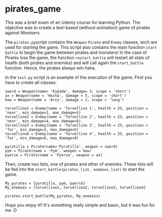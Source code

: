 # pirates_game
This was a brief exam of an Udemy course for learning Python. The objective was to create a text-based (without animation) game of pirates against Montsers

The `pirates.py`script contains the `Weapon` `Pirate` and `Enemy` classes, wich are used for starting the game. This script also contains the main function `start battle` to begin the game between pirates and monsters! In the case of Pirates loss the game, the function `restart_battle` will restart all stats of health (both pirates and enemies) and will call again the `start_battle` function. Hence, the pirates always win haha. 

In the `test.py` script is an example of the execution of the game. First you have to create all classes:

```
sword = Weapon(name= 'Espada', damage= 3, scope = 'short')
ax = Weapon(name = 'Hacha', damage = 5, scope = 'short')
bow = Weapon(name = 'Arco', damage = 2, scope = 'long')

torvellino1 = Enemy(name = 'Torvellino 1', health = 25, position = 'near', min_damage=2, max_damage=5)
torvellino2 = Enemy(name = 'Torvellino 2', health = 25, position = 'near', min_damage=4, max_damage=8)
torvellino3 = Enemy(name = 'Torvellino 3', health = 25, position = 'far', min_damage=3, max_damage=5)
torvellino4 = Enemy(name = 'Torvellino 4', health = 25, position = 'far', min_damage=6, max_damage=9)

pyratilla = Pirate(name='Pyratilla', weapon = sword)
pym = Pirate(name = 'Pym', weapon = bow)
pyerce = Pirate(name = 'Pyerce', weapon = ax)
```

Then, create two lists, one of pirates and other of enemies. These lists will be fed into the `start_battle(pirates_list, enemies_list)` to start the game.

```
My_pyrates = [pyratilla, pym, pyerce]
My_enemies = [torvellino1, torvellino2, torvellino3, torvellino4]

pirates.start_battle(My_pyrates, My_enemies)
```

Hope you enjoy it!! It's something really simple and basic, but it was fun for me :D

